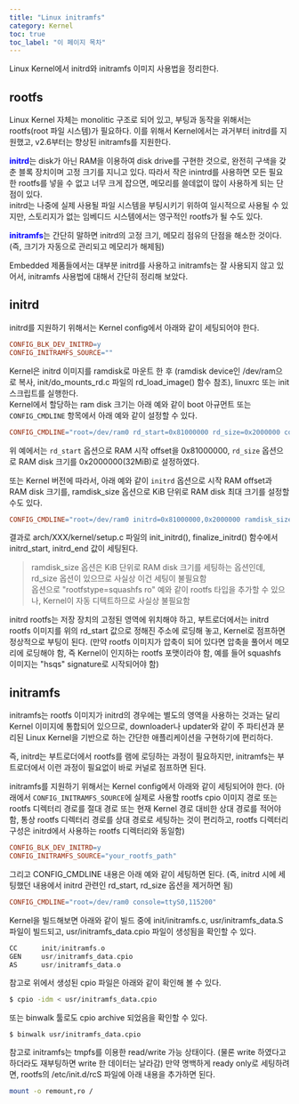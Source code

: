 ```yaml
---
title: "Linux initramfs"
category: Kernel
toc: true
toc_label: "이 페이지 목차"
---
```


Linux Kernel에서 initrd와 initramfs 이미지 사용법을 정리한다.

## rootfs
Linux Kernel 자체는 monolitic 구조로 되어 있고, 부팅과 동작을 위해서는 rootfs(root 파일 시스템)가 필요하다. 이를 위해서 Kernel에서는 과거부터 initrd를 지원했고, v2.6부터는 향상된 initramfs를 지원한다.

<span style="color:blue">**initrd**</span>는 disk가 아닌 RAM을 이용하여 disk drive를 구현한 것으로, 완전히 구색을 갖춘 블록 장치이며 고정 크기를 지니고 있다. 따라서 작은 inintrd를 사용하면 모든 필요한 rootfs를 넣을 수 없고 너무 크게 잡으면, 메모리를 쓸데없이 많이 사용하게 되는 단점이 있다.  
initrd는 나중에 실제 사용될 파일 시스템을 부팅시키기 위하여 일시적으로 사용될 수 있지만, 스토리지가 없는 임베디드 시스템에서는 영구적인 rootfs가 될 수도 있다.

<span style="color:blue">**initramfs**</span>는 간단히 말하면 initrd의 고정 크기, 메모리 점유의 단점을 해소한 것이다. (즉, 크기가 자동으로 관리되고 메모리가 해제됨)

Embedded 제품들에서는 대부분 initrd를 사용하고 initramfs는 잘 사용되지 않고 있어서, initramfs 사용법에 대해서 간단히 정리해 보았다.

## initrd
initrd를 지원하기 위해서는 Kernel config에서 아래와 같이 세팅되어야 한다.
```makefile
CONFIG_BLK_DEV_INITRD=y
CONFIG_INITRAMFS_SOURCE=""
```

Kernel은 initrd 이미지를 ramdisk로 마운트 한 후 (ramdisk device인 /dev/ram으로 복사, init/do_mounts_rd.c 파일의 rd_load_image() 함수 참조), linuxrc 또는 init 스크립트를 실행한다.  
Kernel에서 할당하는 ram disk 크기는 아래 예와 같이 boot 아규먼트 또는 `CONFIG_CMDLINE` 항목에서 아래 예와 같이 설정할 수 있다.
```makefile
CONFIG_CMDLINE="root=/dev/ram0 rd_start=0x81000000 rd_size=0x2000000 console=ttyS0,115200"
```
위 예에서는 `rd_start` 옵션으로 RAM 시작 offset을 0x81000000, `rd_size` 옵션으로 RAM disk 크기를 0x2000000(32MiB)로 설정하였다.

또는 Kernel 버전에 따라서, 아래 예와 같이 `initrd` 옵션으로 시작 RAM offset과 RAM disk 크기를, ramdisk_size 옵션으로 KiB 단위로 RAM disk 최대 크기를 설정할 수도 있다.
```makefile
CONFIG_CMDLINE="root=/dev/ram0 initrd=0x81000000,0x2000000 ramdisk_size=131072 console=ttyS0,115200"
```

결과로 arch/XXX/kernel/setup.c 파일의 init_initrd(), finalize_initrd() 함수에서 initrd_start, initrd_end 값이 세팅된다.
> ramdisk_size 옵션은 KiB 단위로 RAM disk 크기를 세팅하는 옵션인데, rd_size 옵션이 있으므로 사실상 이건 세팅이 불필요함  
> 옵션으로 "rootfstype=squashfs ro" 예와 같이 rootfs 타입을 추가할 수 있으나, Kernel이 자동 디텍트하므로 사실상 불필요함

initrd rootfs는 저장 장치의 고정된 영역에 위치해야 하고, 부트로더에서는 initrd rootfs 이미지를 위의 rd_start 값으로 정해진 주소에 로딩해 놓고, Kernel로 점프하면 정상적으로 부팅이 된다. (만약 rootfs 이미지가 압축이 되어 있다면 압축을 풀어서 메모리에 로딩해야 함, 즉 Kernel이 인지하는 rootfs 포맷이라야 함, 예를 들어 squashfs 이미지는 "hsqs" signature로 시작되어야 함)

## initramfs
initramfs는 rootfs 이미지가 initrd의 경우에는 별도의 영역을 사용하는 것과는 달리 Kernel 이미지에 통합되어 있으므로, downloader나 updater와 같이 주 파티션과 분리된 Linux Kernel을 기반으로 하는 간단한 애플리케이션을 구현하기에 편리하다.

즉, initrd는 부트로더에서 rootfs를 램에 로딩하는 과정이 필요하지만, initramfs는 부트로더에서 이런 과정이 필요없이 바로 커널로 점프하면 된다.

initramfs를 지원하기 위해서는 Kernel config에서 아래와 같이 세팅되어야 한다. (아래에서 `CONFIG_INITRAMFS_SOURCE`에 실제로 사용할 rootfs cpio 이미지 경로 또는 rootfs 디렉터리 경로를 절대 경로 또는 현재 Kernel 경로 대비한 상대 경로를 적어야 함, 통상 rootfs 디렉터리 경로를 상대 경로로 세팅하는 것이 편리하고, rootfs 디렉터리 구성은 initrd에서 사용하는 rootfs 디렉터리와 동일함)
```makefile
CONFIG_BLK_DEV_INITRD=y
CONFIG_INITRAMFS_SOURCE="your_rootfs_path"
```

그리고 CONFIG_CMDLINE 내용은 아래 예와 같이 세팅하면 된다. (즉, initrd 시에 세팅했던 내용에서 initrd 관련인 rd_start, rd_size 옵션을 제거하면 됨)
```makefile
CONFIG_CMDLINE="root=/dev/ram0 console=ttyS0,115200"
```

Kernel을 빌드해보면 아래와 같이 빌드 중에 init/initramfs.c, usr/initramfs_data.S 파일이 빌드되고, usr/initramfs_data.cpio 파일이 생성됨을 확인할 수 있다.
```c
CC      init/initramfs.o
GEN     usr/initramfs_data.cpio
AS      usr/initramfs_data.o
```

참고로 위에서 생성된 cpio 파일은 아래와 같이 확인해 볼 수 있다.
```bash
$ cpio -idm < usr/initramfs_data.cpio
```
또는 binwalk 툴로도 cpio archive 되었음을 확인할 수 있다.
```
$ binwalk usr/initramfs_data.cpio
```

참고로 initramfs는 tmpfs를 이용한 read/write 가능 상태이다. (물론 write 하였다고 하더라도 재부팅하면 write 한 데이터는 날라감) 만약 명백하게 ready only로 세팅하려면, rootfs의 /etc/init.d/rcS 파일에 아래 내용을 추가하면 된다.
```bash
mount -o remount,ro /
```
